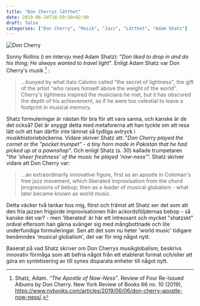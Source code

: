 ```yaml
---
title: "Don Cherrys lätthet"
date: 2019-06-20T18:59:50+02:00
draft: false
categories: ["Don Cherry", "Musik", "Jazz", "Lätthet", "Adam Shatz"]
---
```


![Don Cherry](/images/don-cherry.png)

Sonny Rollins (i en intervju med Adam Shatz): "*Don liked to drop in and do his thing; He always wanted to travel light*". Enligt Adam Shatz var Don Cherry's musik [^1] :

> ...buoyed by what Italo Calvino called "the secret of lightness", the gift  of the artist "who raises himself above the weight of the world". 
> Cherry's lightness inspired the musicians he met, but it has obscured the depth of his achievement, as if he were too celestial to leave a footprint in musical memory.
 
Shatz formuleringar är nästan för bra för att vara sanna, och kanske är de det också? Det är snyggt detta med metaforerna att han tyckte om att resa lätt och att han därför inte lämnat så tydliga avtryck i musikhistorieböckerna. Vidare skriver Shatz att: "*Don Cherry played the cornet or the "pocket trumpet" - a tiny horn made in Pakistan that he had picked up at a pawnshop*". Och enligt Shatz (s. 30) kallade trumpetaren "*the 'sheer freshness' of the music he played 'now-ness'*". Shatz skriver vidare att Don Cherry var:

> ...an extraordinarily innovative figure, first as an apostle in Coleman's free jazz movement, which liberated improvisation from the chord progressions of bebop; then as a leader of musical globalism - what later became known as world music.

Detta väcker två tankar hos mig, först och främst att Shatz ser det som att den fria jazzen frigjorde improvisationen från ackordsföljdernas bebop - så kanske det var? - men 'liberated' är här ett intressant och mycket "shatzskt" ordval eftersom han gärna svänger sig med mångbottnade och lite underfundiga formuleringar. Sen att det som nu heter 'world music' tidigare benämndes 'musical globalism', det var för mig något nytt.

Baserat på vad Shatz skriver om Don Cherrys musikglobalism, beskrivs innovativ förmåga som att befria något från ett etablerat format och/eller att göra en syntetisering av till synes disparata enheter till något nytt.

[^1]: Shatz, Adam. _“The Apostle of Now-Ness"_. Review of Four Re-Issued Albums by Don Cherry. New York Review of Books 66 no. 10 (2019), <https://www.nybooks.com/articles/2019/06/06/don-cherry-apostle-now-ness/>.

